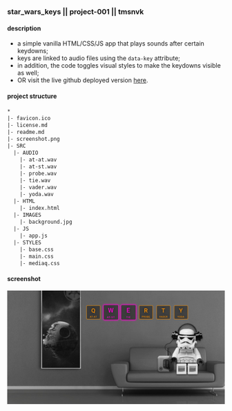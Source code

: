 ### star_wars_keys || project-001 || tmsnvk
#### description
+ a simple vanilla HTML/CSS/JS app that plays sounds after certain keydowns;
+ keys are linked to audio files using the `data-key` attribute;
+ in addition, the code toggles visual styles to make the keydowns visible as well;
+ OR visit the live github deployed version [here](https://tmsnvk.github.io/star_wars_keys/src/html/index.html/).

#### project structure
```
*
|- favicon.ico
|- license.md
|- readme.md
|- screenshot.png
|- SRC
  |- AUDIO
    |- at-at.wav
    |- at-st.wav
    |- probe.wav
    |- tie.wav
    |- vader.wav
    |- yoda.wav
  |- HTML
    |- index.html
  |- IMAGES
    |- background.jpg
  |- JS
    |- app.js
  |- STYLES
    |- base.css
    |- main.css
    |- mediaq.css
```

#### screenshot
![Screenshot](screenshot.png)